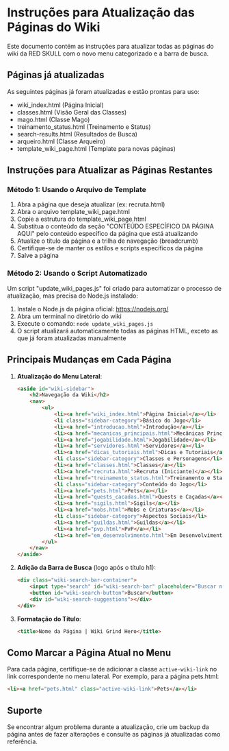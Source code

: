 # Instruções para Atualização das Páginas do Wiki

Este documento contém as instruções para atualizar todas as páginas do wiki da RED SKULL com o novo menu categorizado e a barra de busca.

## Páginas já atualizadas
As seguintes páginas já foram atualizadas e estão prontas para uso:
- wiki_index.html (Página Inicial)
- classes.html (Visão Geral das Classes)
- mago.html (Classe Mago)
- treinamento_status.html (Treinamento e Status)
- search-results.html (Resultados de Busca)
- arqueiro.html (Classe Arqueiro)
- template_wiki_page.html (Template para novas páginas)

## Instruções para Atualizar as Páginas Restantes

### Método 1: Usando o Arquivo de Template
1. Abra a página que deseja atualizar (ex: recruta.html)
2. Abra o arquivo template_wiki_page.html
3. Copie a estrutura do template_wiki_page.html
4. Substitua o conteúdo da seção "CONTEÚDO ESPECÍFICO DA PÁGINA AQUI" pelo conteúdo específico da página que está atualizando
5. Atualize o título da página e a trilha de navegação (breadcrumb)
6. Certifique-se de manter os estilos e scripts específicos da página
7. Salve a página

### Método 2: Usando o Script Automatizado
Um script "update_wiki_pages.js" foi criado para automatizar o processo de atualização, mas precisa do Node.js instalado:

1. Instale o Node.js da página oficial: https://nodejs.org/
2. Abra um terminal no diretório do wiki
3. Execute o comando: `node update_wiki_pages.js`
4. O script atualizará automaticamente todas as páginas HTML, exceto as que já foram atualizadas manualmente

## Principais Mudanças em Cada Página

1. **Atualização do Menu Lateral**:
   ```html
   <aside id="wiki-sidebar">
       <h2>Navegação da Wiki</h2>
       <nav>
           <ul>
               <li><a href="wiki_index.html">Página Inicial</a></li>
               <li class="sidebar-category">Básico do Jogo</li>
               <li><a href="introducao.html">Introdução</a></li>
               <li><a href="mecanicas_principais.html">Mecânicas Principais</a></li>
               <li><a href="jogabilidade.html">Jogabilidade</a></li>
               <li><a href="servidores.html">Servidores</a></li>
               <li><a href="dicas_tutoriais.html">Dicas e Tutoriais</a></li>
               <li class="sidebar-category">Classes e Personagens</li>
               <li><a href="classes.html">Classes</a></li>
               <li><a href="recruta.html">Recruta (Iniciante)</a></li>
               <li><a href="treinamento_status.html">Treinamento e Status</a></li>
               <li class="sidebar-category">Conteúdo do Jogo</li>
               <li><a href="pets.html">Pets</a></li>
               <li><a href="quests_cacadas.html">Quests e Caçadas</a></li>
               <li><a href="sigils.html">Sigils</a></li>
               <li><a href="mobs.html">Mobs e Criaturas</a></li>
               <li class="sidebar-category">Aspectos Sociais</li>
               <li><a href="guildas.html">Guildas</a></li>
               <li><a href="pvp.html">PvP</a></li>
               <li><a href="em_desenvolvimento.html">Em Desenvolvimento</a></li>
           </ul>
       </nav>
   </aside>
   ```

2. **Adição da Barra de Busca** (logo após o título h1):
   ```html
   <div class="wiki-search-bar-container">
       <input type="search" id="wiki-search-bar" placeholder="Buscar na wiki...">
       <button id="wiki-search-button">Buscar</button>
       <div id="wiki-search-suggestions"></div>
   </div>
   ```

3. **Formatação do Título**:
   ```html
   <title>Nome da Página | Wiki Grind Hero</title>
   ```

## Como Marcar a Página Atual no Menu

Para cada página, certifique-se de adicionar a classe `active-wiki-link` no link correspondente no menu lateral. Por exemplo, para a página pets.html:

```html
<li><a href="pets.html" class="active-wiki-link">Pets</a></li>
```

## Suporte

Se encontrar algum problema durante a atualização, crie um backup da página antes de fazer alterações e consulte as páginas já atualizadas como referência. 